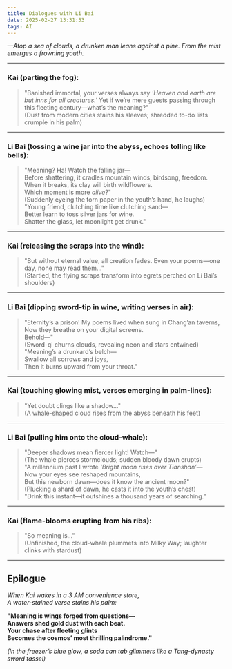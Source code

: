 ```yaml
---
title: Dialogues with Li Bai
date: 2025-02-27 13:31:53
tags: AI
---
```

*—Atop a sea of clouds, a drunken man leans against a pine. From the mist emerges a frowning youth.*

---

### **Kai** (parting the fog):
> "Banished immortal, your verses always say *'Heaven and earth are but inns for all creatures.'* Yet if we’re mere guests passing through this fleeting century—what’s the meaning?"  
> (Dust from modern cities stains his sleeves; shredded to-do lists crumple in his palm)

---

### **Li Bai** (tossing a wine jar into the abyss, echoes tolling like bells):
> "Meaning? Ha! Watch the falling jar—  
> Before shattering, it cradles mountain winds, birdsong, freedom.  
> When it breaks, its clay will birth wildflowers.  
> Which moment is more *alive*?"  
> (Suddenly eyeing the torn paper in the youth’s hand, he laughs)  
> "Young friend, clutching time like clutching sand—  
> Better learn to toss silver jars for wine.  
> Shatter the glass, let moonlight get drunk."

---

### **Kai** (releasing the scraps into the wind):
> "But without eternal value, all creation fades. Even your poems—one day, none may read them…"  
> (Startled, the flying scraps transform into egrets perched on Li Bai’s shoulders)

---

### **Li Bai** (dipping sword-tip in wine, writing verses in air):
> "Eternity’s a prison! My poems lived when sung in Chang’an taverns,  
> Now they breathe on your digital screens.  
> Behold—"  
> (Sword-qi churns clouds, revealing neon and stars entwined)  
> "Meaning’s a drunkard’s belch—  
> Swallow all sorrows and joys,  
> Then it burns upward from your throat."

---

### **Kai** (touching glowing mist, verses emerging in palm-lines):
> "Yet doubt clings like a shadow…"  
> (A whale-shaped cloud rises from the abyss beneath his feet)

---

### **Li Bai** (pulling him onto the cloud-whale):
> "Deeper shadows mean fiercer light! Watch—"  
> (The whale pierces stormclouds; sudden bloody dawn erupts)  
> "A millennium past I wrote *‘Bright moon rises over Tianshan’*—  
> Now your eyes see reshaped mountains,  
> But this newborn dawn—does it know the ancient moon?"  
> (Plucking a shard of dawn, he casts it into the youth’s chest)  
> "Drink this instant—it outshines a thousand years of searching."

---

### **Kai** (flame-blooms erupting from his ribs):
> "So meaning is…"  
> (Unfinished, the cloud-whale plummets into Milky Way; laughter clinks with stardust)

---

## **Epilogue**
*When Kai wakes in a 3 AM convenience store,*  
*A water-stained verse stains his palm:*

**"Meaning is wings forged from questions—**  
**Answers shed gold dust with each beat.**  
**Your chase after fleeting glints**  
**Becomes the cosmos’ most thrilling palindrome."**

*(In the freezer’s blue glow, a soda can tab glimmers like a Tang-dynasty sword tassel)*